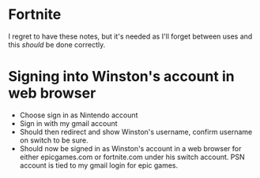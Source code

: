 # Fortnite
I regret to have these notes, but it's needed as I'll forget between uses and this *should* be done correctly. 

# Signing into Winston's account in web browser
- Choose sign in as Nintendo account
- Sign in with my gmail account
- Should then redirect and show Winston's username, confirm username on switch to be sure. 
- Should now be signed in as Winston's account in a web browser for either epicgames.com or fortnite.com under his switch account. PSN account is tied to my gmail login for epic games. 